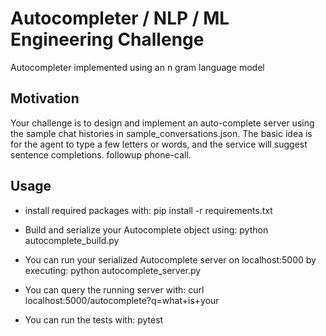 # Autocompleter / NLP / ML Engineering Challenge

Autocompleter implemented using an n gram language model


Motivation
----------

Your challenge is to design and implement an auto-complete server using the sample chat histories in sample_conversations.json. The basic idea is for the agent to type a few letters or words, and the service will suggest sentence completions. followup phone-call.

Usage
-----

- install required packages with:
   pip install -r requirements.txt

- Build and serialize your Autocomplete object using:
   python autocomplete_build.py

- You can run your serialized Autocomplete server on localhost:5000 by executing:
   python autocomplete_server.py

- You can query the running server with:
   curl localhost:5000/autocomplete?q=what+is+your

- You can run the tests with:
   pytest


